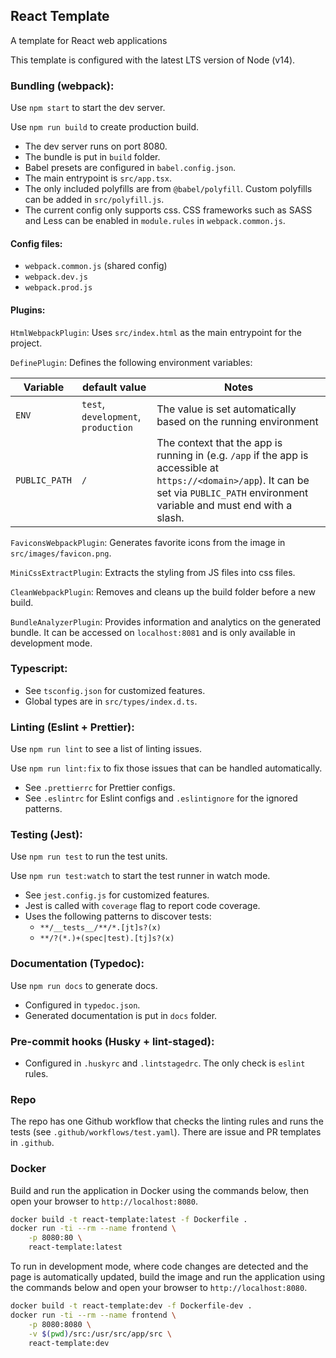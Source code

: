 ## React Template

A template for React web applications

This template is configured with the latest LTS version of Node (v14).

### Bundling (webpack):

Use `npm start` to start the dev server.

Use `npm run build` to create production build.

- The dev server runs on port 8080.
- The bundle is put in `build` folder.
- Babel presets are configured in `babel.config.json`.
- The main entrypoint is `src/app.tsx`.
- The only included polyfills are from `@babel/polyfill`. Custom polyfills can be added in `src/polyfill.js`.
- The current config only supports css. CSS frameworks such as SASS and Less can be enabled in `module.rules` in `webpack.common.js`.

#### Config files:

- `webpack.common.js` (shared config)
- `webpack.dev.js`
- `webpack.prod.js`

#### Plugins:

`HtmlWebpackPlugin`: Uses `src/index.html` as the main entrypoint for the project.

`DefinePlugin`: Defines the following environment variables:

| Variable      | default value                       | Notes |
|---------------|-------------------------------------|-------|
| `ENV`         | `test`, `development`, `production` | The value is set automatically based on the running environment |
| `PUBLIC_PATH` | `/`                                 | The context that the app is running in (e.g. `/app` if the app is accessible at `https://<domain>/app`). It can be set via `PUBLIC_PATH` environment variable and must end with a slash. |

`FaviconsWebpackPlugin`: Generates favorite icons from the image in `src/images/favicon.png`.

`MiniCssExtractPlugin`: Extracts the styling from JS files into css files.

`CleanWebpackPlugin`: Removes and cleans up the build folder before a new build.

`BundleAnalyzerPlugin`: Provides information and analytics on the generated bundle. It can be accessed on `localhost:8081` and is only available in development mode.

### Typescript:

- See `tsconfig.json` for customized features.
- Global types are in `src/types/index.d.ts`.

### Linting (Eslint + Prettier):

Use `npm run lint` to see a list of linting issues.

Use `npm run lint:fix` to fix those issues that can be handled automatically.

- See `.prettierrc` for Prettier configs.
- See `.eslintrc` for Eslint configs and `.eslintignore` for the ignored patterns.

### Testing (Jest):

Use `npm run test` to run the test units.

Use `npm run test:watch` to start the test runner in watch mode.

- See `jest.config.js` for customized features.
- Jest is called with `coverage` flag to report code coverage.
- Uses the following patterns to discover tests:
  - `**/__tests__/**/*.[jt]s?(x)`
  - `**/?(*.)+(spec|test).[tj]s?(x)`

### Documentation (Typedoc):

Use `npm run docs` to generate docs.

- Configured in `typedoc.json`.
- Generated documentation is put in `docs` folder.

### Pre-commit hooks (Husky + lint-staged):

- Configured in `.huskyrc` and `.lintstagedrc`. The only check is `eslint` rules.

### Repo

The repo has one Github workflow that checks the linting rules and runs the tests (see `.github/workflows/test.yaml`).
There are issue and PR templates in `.github`.

### Docker

Build and run the application in Docker using the commands below, then open your browser to `http://localhost:8080`.

```bash
docker build -t react-template:latest -f Dockerfile .
docker run -ti --rm --name frontend \
    -p 8080:80 \
    react-template:latest
```

To run in development mode, where code changes are detected and the page is automatically updated, build the image and run the application using the commands below and open your browser to `http://localhost:8080`.

```bash
docker build -t react-template:dev -f Dockerfile-dev .
docker run -ti --rm --name frontend \
    -p 8080:8080 \
    -v $(pwd)/src:/usr/src/app/src \
    react-template:dev
```
